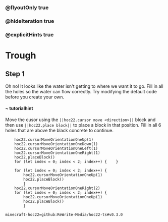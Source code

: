 ### @flyoutOnly true
### @hideIteration true
### @explicitHints true


# Trough

## Step 1
Oh no! It looks like the water isn't getting to where we want it to go. Fill in all the holes so the water can flow correctly. Try modifying the default code before you create your own.

#### ~ tutorialhint 
Move the cusor using the ``||hoc22.cursor move <direction>||`` block and then use ``||hoc22.place block||`` to place a block in that position. Fill in all 6 holes that are above the black concrete to continue.



```ghost
    hoc22.cursorMoveOrientationOneUp(1)
    hoc22.cursorMoveOrientationOneDown(1)
    hoc22.cursorMoveOrientationOneLeft(1)
    hoc22.cursorMoveOrientationOneRight(1)
    hoc22.placeBlock()
    for (let index = 0; index < 2; index++) {    }
```
```template
    for (let index = 0; index < 2; index++) {
        hoc22.cursorMoveOrientationOneUp(1) 
        hoc22.placeBlock()    
        }
    hoc22.cursorMoveOrientationOneRight(2)   
    for (let index = 0; index < 2; index++) {
        hoc22.cursorMoveOrientationOneUp(1) 
        hoc22.placeBlock()    
        }      
```
```package
minecraft-hoc22=github:ReWrite-Media/hoc22-ts#v0.3.0
```